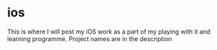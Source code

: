 # ios

This is where I will post my iOS work as a part of my playing with it and learning programme.
Project names are in the description
